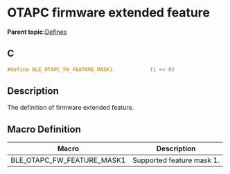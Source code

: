 # OTAPC firmware extended feature

**Parent topic:**[Defines](GUID-0B7BF012-9A69-49E9-B460-3E8BA6BAF6F6.md)

## C

```c
#define BLE_OTAPC_FW_FEATURE_MASK1            (1 << 0)
```

## Description

The definition of firmware extended feature.

## Macro Definition

|Macro|Description|
|-----|-----------|
|BLE\_OTAPC\_FW\_FEATURE\_MASK1|Supported feature mask 1.|

